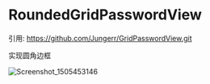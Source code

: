 # RoundedGridPasswordView
引用:    https://github.com/Jungerr/GridPasswordView.git

实现圆角边框

![Screenshot_1505453146](http://oph0392na.bkt.clouddn.com/2017-09-15-Screenshot_1505453146.png)
